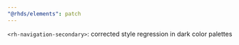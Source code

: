 ```yaml
---
"@rhds/elements": patch
---
```


`<rh-navigation-secondary>`: corrected style regression in dark color palettes
